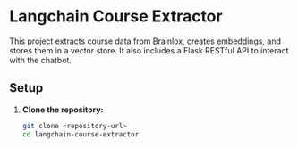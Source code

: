 # Langchain Course Extractor

This project extracts course data from [Brainlox](https://brainlox.com/courses/category/technical), creates embeddings, and stores them in a vector store. It also includes a Flask RESTful API to interact with the chatbot.

## Setup

1. **Clone the repository:**
   ```bash
   git clone <repository-url>
   cd langchain-course-extractor
